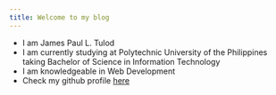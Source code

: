 ```yaml
---
title: Welcome to my blog
---
```


- I am James Paul L. Tulod
- I am currently studying at Polytechnic University of the Philippines taking Bachelor of Science in Information Technology
- I am knowledgeable in Web Development
- Check my github profile [here](https://github.com/polekstulod)
